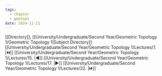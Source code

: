 ```yaml
---
tags:
  - chapter
  - geotop1
date: 2024-11-21
---
```

[[Directory]], [[University/Undergraduate/Second Year/Geometric Topology 1/Geometric Topology 1|Subject Directory]]
[[University/Undergraduate/Second Year/Geometric Topology 1/Lectures/1. |🞀🞀]] [[University/Undergraduate/Second Year/Geometric Topology 1/Lectures/15. |◀]] [[University/Undergraduate/Second Year/Geometric Topology 1/Lectures/17. |▶]] [[University/Undergraduate/Second Year/Geometric Topology 1/Lectures/22. |🞂🞂]]
# 
## 
### 